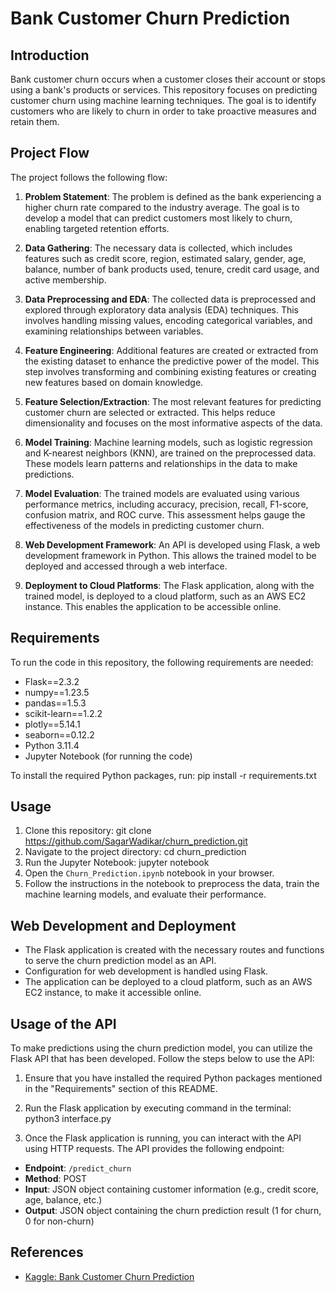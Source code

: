 # Bank Customer Churn Prediction

## Introduction

Bank customer churn occurs when a customer closes their account or stops using a bank's products or services. This repository focuses on predicting customer churn using machine learning techniques. The goal is to identify customers who are likely to churn in order to take proactive measures and retain them.

## Project Flow

The project follows the following flow:

1. **Problem Statement**: The problem is defined as the bank experiencing a higher churn rate compared to the industry average. The goal is to develop a model that can predict customers most likely to churn, enabling targeted retention efforts.

2. **Data Gathering**: The necessary data is collected, which includes features such as credit score, region, estimated salary, gender, age, balance, number of bank products used, tenure, credit card usage, and active membership.

3. **Data Preprocessing and EDA**: The collected data is preprocessed and explored through exploratory data analysis (EDA) techniques. This involves handling missing values, encoding categorical variables, and examining relationships between variables.

4. **Feature Engineering**: Additional features are created or extracted from the existing dataset to enhance the predictive power of the model. This step involves transforming and combining existing features or creating new features based on domain knowledge.

5. **Feature Selection/Extraction**: The most relevant features for predicting customer churn are selected or extracted. This helps reduce dimensionality and focuses on the most informative aspects of the data.

6. **Model Training**: Machine learning models, such as logistic regression and K-nearest neighbors (KNN), are trained on the preprocessed data. These models learn patterns and relationships in the data to make predictions.

7. **Model Evaluation**: The trained models are evaluated using various performance metrics, including accuracy, precision, recall, F1-score, confusion matrix, and ROC curve. This assessment helps gauge the effectiveness of the models in predicting customer churn.

8. **Web Development Framework**: An API is developed using Flask, a web development framework in Python. This allows the trained model to be deployed and accessed through a web interface.

9. **Deployment to Cloud Platforms**: The Flask application, along with the trained model, is deployed to a cloud platform, such as an AWS EC2 instance. This enables the application to be accessible online.

## Requirements

To run the code in this repository, the following requirements are needed:

- Flask==2.3.2
- numpy==1.23.5
- pandas==1.5.3
- scikit-learn==1.2.2
- plotly==5.14.1
- seaborn==0.12.2
- Python 3.11.4
- Jupyter Notebook (for running the code)

To install the required Python packages, run: pip install -r requirements.txt

## Usage

1. Clone this repository: git clone https://github.com/SagarWadikar/churn_prediction.git
2. Navigate to the project directory: cd churn_prediction
3. Run the Jupyter Notebook: jupyter notebook
4. Open the `Churn_Prediction.ipynb` notebook in your browser.
5. Follow the instructions in the notebook to preprocess the data, train the machine learning models, and evaluate their performance.

## Web Development and Deployment

- The Flask application is created with the necessary routes and functions to serve the churn prediction model as an API.
- Configuration for web development is handled using Flask.
- The application can be deployed to a cloud platform, such as an AWS EC2 instance, to make it accessible online.

## Usage of the API

To make predictions using the churn prediction model, you can utilize the Flask API that has been developed. Follow the steps below to use the API:

1. Ensure that you have installed the required Python packages mentioned in the "Requirements" section of this README.

2. Run the Flask application by executing command in the terminal: python3 interface.py
   
3. Once the Flask application is running, you can interact with the API using HTTP requests. The API provides the following endpoint:

- **Endpoint**: `/predict_churn`
- **Method**: POST
- **Input**: JSON object containing customer information (e.g., credit score, age, balance, etc.)
- **Output**: JSON object containing the churn prediction result (1 for churn, 0 for non-churn)

## References

- [Kaggle: Bank Customer Churn Prediction](https://www.kaggle.com/code/nasirislamsujan/bank-customer-churn-prediction)






